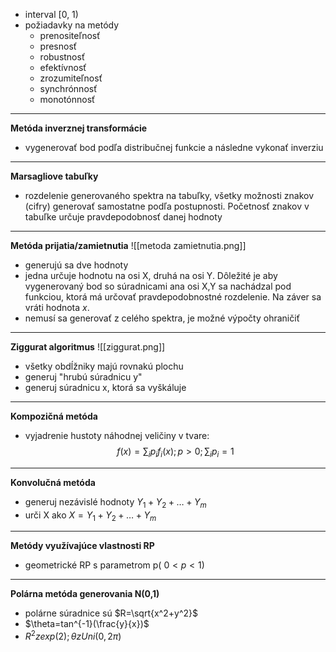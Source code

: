 - interval \[0, 1)
- požiadavky na metódy
	- prenositeľnosť
	- presnosť
	- robustnosť
	- efektívnosť
	- zrozumiteľnosť
	- synchrónnosť
	- monotónnosť
***
**Metóda inverznej transformácie**
- vygenerovať bod podľa distribučnej funkcie a následne vykonať inverziu
***
**Marsagliove tabuľky**
- rozdelenie generovaného spektra na tabuľky, všetky možnosti znakov (cifry) generovať samostatne podľa postupnosti. Početnosť znakov v tabuľke určuje pravdepodobnosť danej hodnoty
***
**Metóda prijatia/zamietnutia**
![[metoda zamietnutia.png]]
- generujú sa dve hodnoty
- jedna určuje hodnotu na osi X, druhá na osi Y. Dôležité je aby vygenerovaný bod so súradnicami ana osi X,Y sa nachádzal pod funkciou, ktorá má určovať pravdepodobnostné rozdelenie. Na záver sa vráti hodnota $x$.
- nemusí sa generovať z celého spektra, je možné výpočty ohraničiť
***
**Ziggurat algoritmus**
![[ziggurat.png]]
- všetky obdĺžniky majú rovnakú plochu
- generuj "hrubú súradnicu y"
- generuj súradnicu x, ktorá sa vyškáluje
***
**Kompozičná metóda**
- vyjadrenie hustoty náhodnej veličiny v tvare: $$f(x)=\sum_ip_if_i(x);p>0; \sum_i p_i=1$$
***
**Konvolučná metóda**
- generuj nezávislé hodnoty $Y_1+Y_2+\dots+Y_m$
- urči X ako $X=Y_1+Y_2+\dots+Y_m$
***
**Metódy využívajúce vlastnosti RP**
- geometrické RP s parametrom p( $0<p<1$)
***
**Polárna metóda generovania N(0,1)**
- polárne súradnice sú $R=\sqrt{x^2+y^2}$
- $\theta=tan^{-1}(\frac{y}{x})$
- $R^2 z exp(2); \theta z Uni(0,2\pi)$
